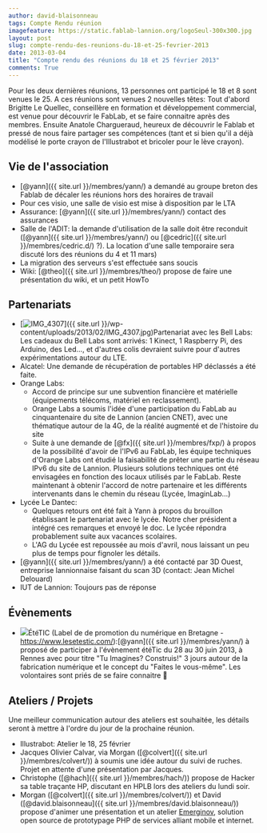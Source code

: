 ```yaml
---
author: david-blaisonneau
tags: Compte Rendu réunion
imagefeature: https://static.fablab-lannion.org/logoSeul-300x300.jpg
layout: post
slug: compte-rendu-des-reunions-du-18-et-25-fevrier-2013
date: 2013-03-04
title: "Compte rendu des réunions du 18 et 25 février 2013"
comments: True
---
```

Pour les deux dernières réunions, 13 personnes ont participé le 18 et 8 sont
venues le 25. A ces réunions sont venues 2 nouvelles têtes: Tout d'abord
Brigitte Le Quellec, conseillère en formation et développement commercial, est
venue pour découvrir le FabLab, et se faire connaitre après des membres.
Ensuite Anatole Chargueraud, heureux de découvrir le Fablab et pressé de nous
faire partager ses compétences (tant et si bien qu'il a déjà modélisé le porte
crayon de l'Illustrabot et bricoler pour le lève crayon).

## Vie de l'association

  * [@yann]({{ site.url }}/membres/yann/) a demandé au groupe breton des Fablab de décaler les réunions hors des horaires de travail
  * Pour ces visio, une salle de visio est mise à disposition par le LTA
  * Assurance: [@yann]({{ site.url }}/membres/yann/) contact des assurances
  * Salle de l'ADIT: la demande d'utilisation de la salle doit être reconduit ([@yann]({{ site.url }}/membres/yann/) ou [@cedric]({{ site.url }}/membres/cedric.d/) ?). La location d'une salle temporaire sera discuté lors des réunions du 4 et 11 mars)
  * La migration des serveurs s'est effectuée sans soucis
  * Wiki: [@theo]({{ site.url }}/membres/theo/) propose de faire une présentation du wiki, et un petit HowTo

## Partenariats

  * [![IMG_4307](https://static.fablab-lannion.org/IMG_4307-150x150.jpg)]({{ site.url }}/wp-content/uploads/2013/02/IMG_4307.jpg)Partenariat avec les Bell Labs: Les cadeaux du Bell Labs sont arrivés: 1 Kinect, 1 Raspberry Pi, des Arduino, des Led…, et d'autres colis devraient suivre pour d'autres expérimentations autour du LTE.
  * Alcatel: Une demande de récupération de portables HP déclassés a été faite.
  * Orange Labs: 
    * Accord de principe sur une subvention financière et matérielle (équipements télécoms, matériel en reclassement).
    * Orange Labs a soumis l'idée d'une participation du FabLab au cinquantenaire du site de Lannion (ancien CNET), avec une thématique autour de la 4G, de la réalité augmenté et de l'histoire du site
    * Suite à une demande de [@fx]({{ site.url }}/membres/fxp/) à propos de la possibilité d'avoir de l'IPv6 au FabLab, les équipe techniques d'Orange Labs ont étudié la faisabilité de prêter une partie du réseau IPv6 du site de Lannion. Plusieurs solutions techniques ont été envisagées en fonction des locaux utilisés par le FabLab. Reste maintenant à obtenir l'accord de notre partenaire et les différents intervenants dans le chemin du réseau (Lycée, ImaginLab…)
  * Lycée Le Dantec: 
    * Quelques retours ont été fait à Yann à propos du brouillon établissant le partenariat avec le lycée. Notre cher président a intégré ces remarques et envoyé le doc. Le lycée répondra probablement suite aux vacances scolaires.
    * L'AG du Lycée est repoussée au mois d'avril, nous laissant un peu plus de temps pour fignoler les détails.
  * [@yann]({{ site.url }}/membres/yann/) a été contacté par 3D Ouest, entreprise lannionnaise faisant du scan 3D (contact: Jean Michel Delouard)
  * IUT de Lannion: Toujours pas de réponse

## Évènements

  * [![](https://u.jimdo.com/www101/o/s5df61aaf6c22940b/img/i1154336eb2b41c71/1360062063/std/image.jpg)](https://www.lesetestic.com/)ÉtéTIC (Label de de promotion du numérique en Bretagne - <https://www.lesetestic.com/>):[@yann]({{ site.url }}/membres/yann/) à proposé de participer à l'évènement étéTic du 28 au 30 juin 2013, à Rennes avec pour titre "Tu Imagines? Construis!" 3 jours autour de la fabrication numérique et le concept du "Faites le vous-même". Les volontaires sont priés de se faire connaitre 🙂

## Ateliers / Projets

Une meilleur communication autour des ateliers est souhaitée, les détails
seront à mettre à l'ordre du jour de la prochaine réunion.

  * Illustrabot: Atelier le 18, 25 février
  * Jacques Olivier Calvar, via Morgan ([@colvert]({{ site.url }}/membres/colvert/)) à soumis une idée autour du suivi de ruches. Projet en attente d'une présentation par Jacques.
  * Christophe ([@hach]({{ site.url }}/membres/hach/)) propose de Hacker sa table traçante HP, discutant en HPLB lors des ateliers du lundi soir.
  * Morgan ([@colvert]({{ site.url }}/membres/colvert/)) et David ([@david.blaisonneau]({{ site.url }}/membres/david.blaisonneau/)) propose d'animer une présentation et un atelier [Emerginov](https://emerginov.ow2.org/ "Emerginov" ), solution open source de prototypage PHP de services alliant mobile et internet.




